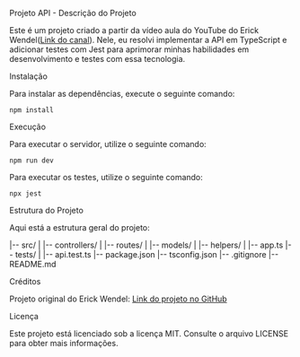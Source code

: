 Projeto API - Descrição do Projeto

Este é um projeto criado a partir da vídeo aula do YouTube do Erick Wendel([Link do canal](https://www.youtube.com/watch?v=SrpIo_V-ZCg&list=PLqFwRPueWb5cCzuDs5afwrybkDJoSD4no&index=2)). Nele, eu resolvi implementar a API em TypeScript e adicionar testes com Jest para aprimorar minhas habilidades em desenvolvimento e testes com essa tecnologia.

Instalação

Para instalar as dependências, execute o seguinte comando:

```npm install```

Execução

Para executar o servidor, utilize o seguinte comando:

```npm run dev```

Para executar os testes, utilize o seguinte comando:

``npx jest``


Estrutura do Projeto

Aqui está a estrutura geral do projeto:

|-- src/
|   |-- controllers/
|   |-- routes/
|   |-- models/
|   |-- helpers/
|   |-- app.ts
|-- tests/
|   |-- api.test.ts
|-- package.json
|-- tsconfig.json
|-- .gitignore
|-- README.md

Créditos

Projeto original do Erick Wendel: [Link do projeto no GitHub](https://github.com/ErickWendel/postman-is-slowing-you-down)

Licença

Este projeto está licenciado sob a licença MIT. Consulte o arquivo LICENSE para obter mais informações.
